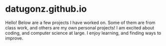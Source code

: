 # datugonz.github.io
Hello! Below are a few projects I have worked on. 
Some of them are from class work, and others are my own personal projects!
I am excited about coding, and computer science at large. I enjoy learning, and finding ways to improve.
